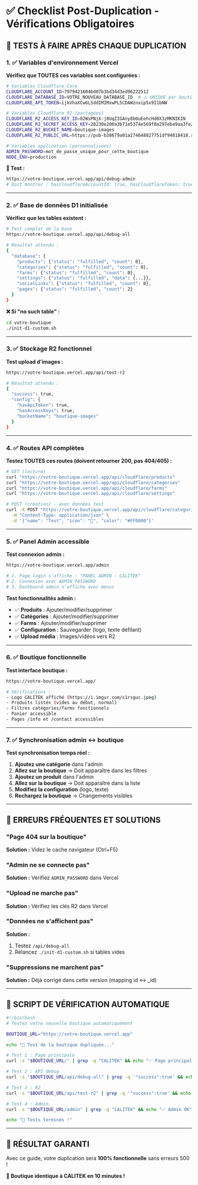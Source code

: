 # ✅ Checklist Post-Duplication - Vérifications Obligatoires

## 🧪 **TESTS À FAIRE APRÈS CHAQUE DUPLICATION**

### **1. ✅ Variables d'environnement Vercel**

**Vérifiez que TOUTES ces variables sont configurées :**

```bash
# Variables Cloudflare Core
CLOUDFLARE_ACCOUNT_ID=7979421604bd07b3bd34d3ed96222512
CLOUDFLARE_DATABASE_ID=VOTRE_NOUVEAU_DATABASE_ID  # ⚠️ UNIQUE par boutique
CLOUDFLARE_API_TOKEN=ijkVhaXCw6LSddIMIMxwPL5CDAWznxip5x9I1bNW

# Variables Cloudflare R2 (partagées)
CLOUDFLARE_R2_ACCESS_KEY_ID=82WsPNjX-j0UqZIGAny8b0uEehcHd0X3zMKNIKIN
CLOUDFLARE_R2_SECRET_ACCESS_KEY=28230e200a3b71e5374e569f8a297eba9aa3fe2e1097fdf26e5d9e340ded709d
CLOUDFLARE_R2_BUCKET_NAME=boutique-images
CLOUDFLARE_R2_PUBLIC_URL=https://pub-b38679a01a274648827751df94818418.r2.dev

# Variables application (personnalisées)
ADMIN_PASSWORD=mot_de_passe_unique_pour_cette_boutique
NODE_ENV=production
```

**🧪 Test :**
```bash
https://votre-boutique.vercel.app/api/debug-admin
# Doit montrer : hasCloudflareAccountId: true, hasCloudflareToken: true, etc.
```

---

### **2. ✅ Base de données D1 initialisée**

**Vérifiez que les tables existent :**

```bash
# Test complet de la base
https://votre-boutique.vercel.app/api/debug-all

# Résultat attendu :
{
  "database": {
    "products": {"status": "fulfilled", "count": 0},
    "categories": {"status": "fulfilled", "count": 0},
    "farms": {"status": "fulfilled", "count": 0},
    "settings": {"status": "fulfilled", "data": {...}},
    "socialLinks": {"status": "fulfilled", "count": 0},
    "pages": {"status": "fulfilled", "count": 2}
  }
}
```

**❌ Si "no such table" :**
```bash
cd votre-boutique
./init-d1-custom.sh
```

---

### **3. ✅ Stockage R2 fonctionnel**

**Test upload d'images :**

```bash
https://votre-boutique.vercel.app/api/test-r2

# Résultat attendu :
{
  "success": true,
  "config": {
    "hasApiToken": true,
    "hasAccessKeys": true,
    "bucketName": "boutique-images"
  }
}
```

---

### **4. ✅ Routes API complètes**

**Testez TOUTES ces routes (doivent retourner 200, pas 404/405) :**

```bash
# GET (lecture)
curl "https://votre-boutique.vercel.app/api/cloudflare/products"
curl "https://votre-boutique.vercel.app/api/cloudflare/categories"
curl "https://votre-boutique.vercel.app/api/cloudflare/farms"
curl "https://votre-boutique.vercel.app/api/cloudflare/settings"

# POST (création) - avec données test
curl -X POST "https://votre-boutique.vercel.app/api/cloudflare/categories" \
  -H "Content-Type: application/json" \
  -d '{"name": "Test", "icon": "🧪", "color": "#FF0000"}'
```

---

### **5. ✅ Panel Admin accessible**

**Test connexion admin :**

```bash
https://votre-boutique.vercel.app/admin

# 1. Page login s'affiche : "PANEL ADMIN - CALITEK"
# 2. Connexion avec ADMIN_PASSWORD
# 3. Dashboard admin s'affiche avec menus
```

**Test fonctionnalités admin :**
- ✅ **Produits** : Ajouter/modifier/supprimer
- ✅ **Catégories** : Ajouter/modifier/supprimer
- ✅ **Farms** : Ajouter/modifier/supprimer
- ✅ **Configuration** : Sauvegarder (logo, texte défilant)
- ✅ **Upload média** : Images/vidéos vers R2

---

### **6. ✅ Boutique fonctionnelle**

**Test interface boutique :**

```bash
https://votre-boutique.vercel.app/

# Vérifications :
- Logo CALITEK affiché (https://i.imgur.com/s1rsguc.jpeg)
- Produits listés (vides au début, normal)
- Filtres catégories/farms fonctionnels
- Panier accessible
- Pages /info et /contact accessibles
```

---

### **7. ✅ Synchronisation admin ↔ boutique**

**Test synchronisation temps réel :**

1. **Ajoutez une catégorie** dans l'admin
2. **Allez sur la boutique** → Doit apparaître dans les filtres
3. **Ajoutez un produit** dans l'admin
4. **Allez sur la boutique** → Doit apparaître dans la liste
5. **Modifiez la configuration** (logo, texte)
6. **Rechargez la boutique** → Changements visibles

---

## 🚨 **ERREURS FRÉQUENTES ET SOLUTIONS**

### **"Page 404 sur la boutique"**
**Solution :** Videz le cache navigateur (Ctrl+F5)

### **"Admin ne se connecte pas"**
**Solution :** Vérifiez `ADMIN_PASSWORD` dans Vercel

### **"Upload ne marche pas"**
**Solution :** Vérifiez les clés R2 dans Vercel

### **"Données ne s'affichent pas"**
**Solution :** 
1. Testez `/api/debug-all`
2. Relancez `./init-d1-custom.sh` si tables vides

### **"Suppressions ne marchent pas"**
**Solution :** Déjà corrigé dans cette version (mapping id ↔ _id)

---

## 🎯 **SCRIPT DE VÉRIFICATION AUTOMATIQUE**

```bash
#!/bin/bash
# Testez votre nouvelle boutique automatiquement

BOUTIQUE_URL="https://votre-boutique.vercel.app"

echo "🧪 Test de la boutique dupliquée..."

# Test 1 : Page principale
curl -s "$BOUTIQUE_URL/" | grep -q "CALITEK" && echo "✅ Page principale OK" || echo "❌ Page principale KO"

# Test 2 : API debug
curl -s "$BOUTIQUE_URL/api/debug-all" | grep -q '"success":true' && echo "✅ API debug OK" || echo "❌ API debug KO"

# Test 3 : R2
curl -s "$BOUTIQUE_URL/api/test-r2" | grep -q '"success":true' && echo "✅ R2 OK" || echo "❌ R2 KO"

# Test 4 : Admin
curl -s "$BOUTIQUE_URL/admin" | grep -q "CALITEK" && echo "✅ Admin OK" || echo "❌ Admin KO"

echo "🎯 Tests terminés !"
```

---

## 🎉 **RÉSULTAT GARANTI**

Avec ce guide, votre duplication sera **100% fonctionnelle** sans erreurs 500 !

**🚀 Boutique identique à CALITEK en 10 minutes !**